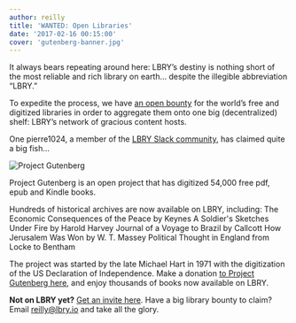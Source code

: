 ```yaml
---
author: reilly
title: 'WANTED: Open Libraries'
date: '2017-02-16 00:15:00'
cover: 'gutenberg-banner.jpg'
---
```

It always bears repeating around here: LBRY’s destiny is nothing short of the most reliable and rich library on earth... despite the illegible abbreviation “LBRY.”

To expedite the process, we have [an open bounty](https://lbry.io/bounty/publish-open-content) for the world’s free and digitized libraries in order to aggregate them onto one big (decentralized) shelf: LBRY’s network of gracious content hosts.

One pierre1024, a member of the [LBRY Slack community](http://slack.lbry.io/), has claimed quite a big fish…

![Project Gutenberg](/img/news/gutenberg-inline.jpg)

Project Gutenberg is an open project that has digitized 54,000 free pdf, epub and Kindle books.

Hundreds of historical archives are now available on LBRY, including:
The Economic Consequences of the Peace by Keynes
A Soldier's Sketches Under Fire by Harold Harvey
Journal of a Voyage to Brazil by Callcott
How Jerusalem Was Won by W. T.  Massey
Political Thought in England from Locke to Bentham

The project was started by the late Michael Hart in 1971 with the digitization of the US Declaration of Independence. Make a donation [to Project Gutenberg here](https://www.gutenberg.org/wiki/Gutenberg:Project_Gutenberg_Needs_Your_Donation), and enjoy thousands of books now available on LBRY.

**Not on LBRY yet?** [Get an invite here](https://lbry.io/get). Have a big library bounty to claim? Email reilly@lbry.io and take all the glory.
